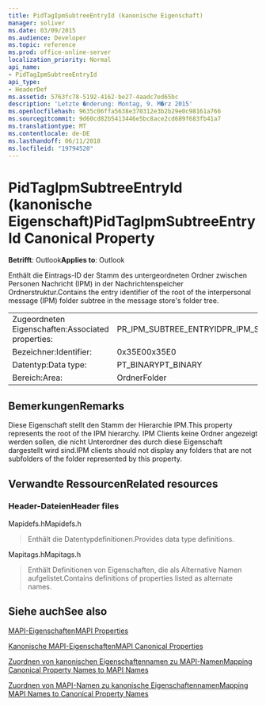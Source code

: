 ```yaml
---
title: PidTagIpmSubtreeEntryId (kanonische Eigenschaft)
manager: soliver
ms.date: 03/09/2015
ms.audience: Developer
ms.topic: reference
ms.prod: office-online-server
localization_priority: Normal
api_name:
- PidTagIpmSubtreeEntryId
api_type:
- HeaderDef
ms.assetid: 5763fc78-5192-4162-be27-4aadc7ed65bc
description: 'Letzte �nderung: Montag, 9. M�rz 2015'
ms.openlocfilehash: 9635c06ffa5638e370312e3b2b29e0c98161a766
ms.sourcegitcommit: 9d60cd82b5413446e5bc8ace2cd689f683fb41a7
ms.translationtype: MT
ms.contentlocale: de-DE
ms.lasthandoff: 06/11/2018
ms.locfileid: "19794520"
---
```

# <a name="pidtagipmsubtreeentryid-canonical-property"></a><span data-ttu-id="4c959-103">PidTagIpmSubtreeEntryId (kanonische Eigenschaft)</span><span class="sxs-lookup"><span data-stu-id="4c959-103">PidTagIpmSubtreeEntryId Canonical Property</span></span>

  
  
<span data-ttu-id="4c959-104">**Betrifft**: Outlook</span><span class="sxs-lookup"><span data-stu-id="4c959-104">**Applies to**: Outlook</span></span> 
  
<span data-ttu-id="4c959-105">Enthält die Eintrags-ID der Stamm des untergeordneten Ordner zwischen Personen Nachricht (IPM) in der Nachrichtenspeicher Ordnerstruktur.</span><span class="sxs-lookup"><span data-stu-id="4c959-105">Contains the entry identifier of the root of the interpersonal message (IPM) folder subtree in the message store's folder tree.</span></span> 
  
|||
|:-----|:-----|
|<span data-ttu-id="4c959-106">Zugeordneten Eigenschaften:</span><span class="sxs-lookup"><span data-stu-id="4c959-106">Associated properties:</span></span>  <br/> |<span data-ttu-id="4c959-107">PR_IPM_SUBTREE_ENTRYID</span><span class="sxs-lookup"><span data-stu-id="4c959-107">PR_IPM_SUBTREE_ENTRYID</span></span>  <br/> |
|<span data-ttu-id="4c959-108">Bezeichner:</span><span class="sxs-lookup"><span data-stu-id="4c959-108">Identifier:</span></span>  <br/> |<span data-ttu-id="4c959-109">0x35E0</span><span class="sxs-lookup"><span data-stu-id="4c959-109">0x35E0</span></span>  <br/> |
|<span data-ttu-id="4c959-110">Datentyp:</span><span class="sxs-lookup"><span data-stu-id="4c959-110">Data type:</span></span>  <br/> |<span data-ttu-id="4c959-111">PT_BINARY</span><span class="sxs-lookup"><span data-stu-id="4c959-111">PT_BINARY</span></span>  <br/> |
|<span data-ttu-id="4c959-112">Bereich:</span><span class="sxs-lookup"><span data-stu-id="4c959-112">Area:</span></span>  <br/> |<span data-ttu-id="4c959-113">Ordner</span><span class="sxs-lookup"><span data-stu-id="4c959-113">Folder</span></span>  <br/> |
   
## <a name="remarks"></a><span data-ttu-id="4c959-114">Bemerkungen</span><span class="sxs-lookup"><span data-stu-id="4c959-114">Remarks</span></span>

<span data-ttu-id="4c959-115">Diese Eigenschaft stellt den Stamm der Hierarchie IPM.</span><span class="sxs-lookup"><span data-stu-id="4c959-115">This property represents the root of the IPM hierarchy.</span></span> <span data-ttu-id="4c959-116">IPM Clients keine Ordner angezeigt werden sollen, die nicht Unterordner des durch diese Eigenschaft dargestellt wird sind.</span><span class="sxs-lookup"><span data-stu-id="4c959-116">IPM clients should not display any folders that are not subfolders of the folder represented by this property.</span></span>
  
## <a name="related-resources"></a><span data-ttu-id="4c959-117">Verwandte Ressourcen</span><span class="sxs-lookup"><span data-stu-id="4c959-117">Related resources</span></span>

### <a name="header-files"></a><span data-ttu-id="4c959-118">Header-Dateien</span><span class="sxs-lookup"><span data-stu-id="4c959-118">Header files</span></span>

<span data-ttu-id="4c959-119">Mapidefs.h</span><span class="sxs-lookup"><span data-stu-id="4c959-119">Mapidefs.h</span></span>
  
> <span data-ttu-id="4c959-120">Enthält die Datentypdefinitionen.</span><span class="sxs-lookup"><span data-stu-id="4c959-120">Provides data type definitions.</span></span>
    
<span data-ttu-id="4c959-121">Mapitags.h</span><span class="sxs-lookup"><span data-stu-id="4c959-121">Mapitags.h</span></span>
  
> <span data-ttu-id="4c959-122">Enthält Definitionen von Eigenschaften, die als Alternative Namen aufgelistet.</span><span class="sxs-lookup"><span data-stu-id="4c959-122">Contains definitions of properties listed as alternate names.</span></span>
    
## <a name="see-also"></a><span data-ttu-id="4c959-123">Siehe auch</span><span class="sxs-lookup"><span data-stu-id="4c959-123">See also</span></span>



[<span data-ttu-id="4c959-124">MAPI-Eigenschaften</span><span class="sxs-lookup"><span data-stu-id="4c959-124">MAPI Properties</span></span>](mapi-properties.md)
  
[<span data-ttu-id="4c959-125">Kanonische MAPI-Eigenschaften</span><span class="sxs-lookup"><span data-stu-id="4c959-125">MAPI Canonical Properties</span></span>](mapi-canonical-properties.md)
  
[<span data-ttu-id="4c959-126">Zuordnen von kanonischen Eigenschaftennamen zu MAPI-Namen</span><span class="sxs-lookup"><span data-stu-id="4c959-126">Mapping Canonical Property Names to MAPI Names</span></span>](mapping-canonical-property-names-to-mapi-names.md)
  
[<span data-ttu-id="4c959-127">Zuordnen von MAPI-Namen zu kanonische Eigenschaftennamen</span><span class="sxs-lookup"><span data-stu-id="4c959-127">Mapping MAPI Names to Canonical Property Names</span></span>](mapping-mapi-names-to-canonical-property-names.md)

